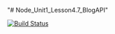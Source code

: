 "# Node_Unit1_Lesson4.7_BlogAPI" 

[![Build Status](https://travis-ci.org/afroose/Node_Unit1_Lesson4.7_BlogAPI.svg?branch=master)](https://travis-ci.org/afroose/Node_Unit1_Lesson4.7_BlogAPI)
